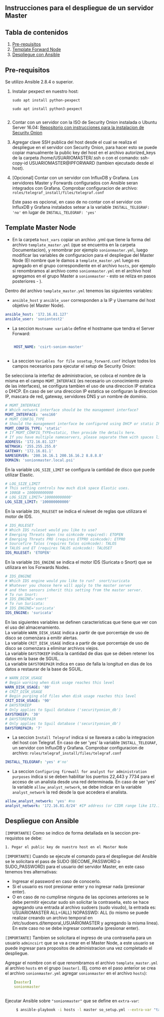 ## Instrucciones para el despliegue de un servidor Master

## Tabla de contenidos

1. [Pre-requisitos](#pre-requisitos)
2. [Template Forward Node](#template-forward-node)
3. [Despliegue con Ansible](#despliegue-con-ansible)


## Pre-requisitos

Se utilizo Ansible 2.8.4 o superior.

1. Instalar pexpect en nuestro host:

    ```
    sudo apt install python-pexpect
    ```
    ```
    sudo apt install python3-pexpect


2. Contar con un servidor con la ISO de Security Onion instalada o Ubuntu Server 16.04: [Repositorio con instrucciones para la instalacion de Security Onion](https://gitlab.unc.edu.ar/csirt/csirt-docs)

3. Agregar clave SSH publica del host desde el cual se realiza el despliegue en el servidor con Security Onion, para hacer esto se puede copiar manualmente la public key del host en el archivo autorized_keys de la carpeta /home/USUARIOMASTER/.ssh o con el comando: ssh-copy-id USUARIOMASTER@IPFORWARD (tambien ejecutado desde el host).

4. [Opcional] Contar con un servidor con InfluxDB y Grafana. Los servidores Master y Forwards configurados con Ansible seran integrados con Grafana. 
   Comprobar configuracion de archivo: `roles/telegraf_install/files/telegraf.conf`
 
   Este paso es opcional, en caso de no contar con el servidor con InfluxDB y Grafana instalados setear a la variable
   `INSTALL_TELEGRAF: 'no'` en lugar de  `INSTALL_TELEGRAF: 'yes'`



## Template Master Node

*  En la carpeta `host_vars` copiar un archivo .yml que tiene la forma del archivo `template_master.yml` (que se encuentra en la carpeta Documentacion), y renombrar por ejemplo `sonionmaster.yml`, luego modificar las variables de configuracion para el despliegue del Master Node (El nombre que le damos a `template_master.yml` luego es agregado en el grupo correspondiente en el archivo `hosts`, por ejemplo si renombramos al archivo como `sonionmaster.yml` en el archivo host agregamos en el grupo Master a  `sonionmaster` - esto se reliza en pasos posteriores - ).
    
   

Dentro del archivo `template_master.yml` tenemos las siguientes variables:


- `ansible_host` y `ansible_user` corresponden a la IP y Username del host objetivo (el Master Node).

```yaml
ansible_host: '172.16.81.127'
ansible_user: 'soniontest2'
```

- La seccion `Hostname variable` define el hostname que tendra el Server Forward:
 
```yaml
    
    HOST_NAME: 'csirt-sonion-master'
        
```
- La seccion `Variables for file sosetup_forward.conf` incluye todos los campos necesarios para ejecutar el setup de Security Onion:

Se selecciona la interfaz de administracion, se coloca el nombre de la misma en el campo `MGMT_INTERFACE`
(es necesario un conocimiento previo de las interfaces), se configura tambien el uso de una direccion IP estatica o DHCP. 
En caso de ser una direccion IP estatica se configuran la direccion IP, mascara de red, gateway, servidores DNS y un nombre de dominio.
 

```yaml
# MGMT_INTERFACE
# Which network interface should be the management interface?
MGMT_INTERFACE: 'ens160'
# MGMT_CONFIG_TYPE
# Should the management interface be configured using DHCP or static IP?
MGMT_CONFIG_TYPE: 'static'
# If MGMT_CONFIG_TYPE=static, then provide the details here.
# If you have multiple nameservers, please separate them with spaces like this: NAMESERVER='192.168.204.2 192.168.204.3'
ADDRESS: '172.16.81.127'
NETMASK: '255.255.255.0'
GATEWAY: '172.16.81.1'
NAMESERVER: '200.16.16.1 200.16.16.2 8.8.8.8'
DOMAIN: 'sonionmaster.local.psi' 
```

En la variable `LOG_SIZE_LIMIT` se configura la cantidad de disco que puede utilizar Elastic.

```yaml
# LOG_SIZE_LIMIT
# This setting controls how much disk space Elastic uses.
# 100GB = 100000000000
# LOG_SIZE_LIMIT='100000000000'
LOG_SIZE_LIMIT: '100000000000'
```

En la variable `IDS_RULESET` se indica el ruleset de reglas que utilizara el motor de IDS.

```yaml
# IDS_RULESET
# Which IDS ruleset would you like to use?
# Emerging Threats Open (no oinkcode required): ETOPEN
# Emerging Threats PRO (requires ETPRO oinkcode): ETPRO
# Sourcefire Talos (requires Talos oinkcode): TALOS
# TALOS and ET (requires TALOS oinkcode): TALOSET
IDS_RULESET: 'ETOPEN'
```

En la variable `IDS_ENGINE` se indica el motor IDS (Suricata o Snort) que se utilizara en los Forwards Nodes.

```yaml
# IDS_ENGINE
# Which IDS engine would you like to run?  snort/suricata
# Whatever you choose here will apply to the master server
# and then sensors inherit this setting from the master server.
# To run Snort:
# IDS_ENGINE='snort'
# To run Suricata:
# IDS_ENGINE='suricata'
IDS_ENGINE: 'suricata'
```


En las siguientes variables se definen caracteristicas que tiene que ver con el uso del almacenamiento. <br/>
La variable `WARN_DISK_USAGE` indica a partir de que porcentaje de uso de disco se comenzara a emitir alertas. <br/>
La variable `CRIT_DISK_USAGE` indica a partir de que porcentaje de uso de disco se comenzara a eliminar archivos viejos. <br/>
La variable `DAYSTOKEEP` indica la cantidad de dias que se deben retener los datos en la base de SGUIL. <br/>
La variable `DAYSTOREPAIR` indica en caso de falla la longitud en dias de los datos a restaurar de la base de SGUIL. <br/>


```yaml
# WARN_DISK_USAGE
# Begin warning when disk usage reaches this level
WARN_DISK_USAGE: '80'
# CRIT_DISK_USAGE
# Begin purging old files when disk usage reaches this level
CRIT_DISK_USAGE: '90'
# DAYSTOKEEP
# Only applies to Sguil database ('securityonion_db')
DAYSTOKEEP: '30'
# DAYSTOREPAIR
# Only applies to Sguil database ('securityonion_db')
DAYSTOREPAIR: '7'
```

- La seccion `Install Telegraf` indica si se llaveara a cabo la integracion del host con Telegraf. 
  En caso de ser 'yes' la variable `INSTALL_TELEGRAF`,  un servidor con InfluxDB y Grafana. 
  Comprobar configuracion de archivo: `roles/telegraf_install/files/telegraf.conf`

```yaml
INSTALL_TELEGRAF: 'yes' #'no'
```        

- La seccion `Configuring firewall for analyst for administration purposes` indica si se deben habilitar 
  los puertos 22,443 y 7734 para el acceso de un analista desde una red determinada.
  En caso de ser 'yes' la variable `allow_analyst_network`, se debe indicar en la variable `analyst_network`
  la red desde la que accedera el analista.

```yaml
allow_analyst_network: 'yes' #no
analyst_network: '172.16.81.0/24' #IP address (or CIDR range like 172.16.81.0/24)
```

        
## Despliegue con Ansible


`[IMPORTANTE]` Como se indico de forma detallada en la seccion pre-requistos se debe:  
    
    1. Pegar el public key de nuestro host en el Master Node 

`[IMPORTANTE]` Cuando se ejecute el comando para el despliegue del Ansible se le solicitara el pass de SUDO (BECOME_PASSWORD o SUDO_PASSWORD) para el usuario del servidor Master, en este caso tenemos tres alternativas:
   * Ingresar el password en caso de conocerlo.
   * Si el usuario es root presionar enter y no ingresar nada (presionar enter).
   * O en caso de no cumplirse ninguna de las opciones anteriores se le debe permitir ejecutar sudo sin solicitar la contraseña, esto se hace agregando una entrada al archivo sudoers (sudo visudo), la entrada es: USUARIOMASTER ALL=(ALL) NOPASSWD: ALL (lo mismo se puede realizar creando un archivo temporal en /etc/sudoers.d/temporal_USUARIOMASTER y agregando la misma linea). En este caso no se debe ingresar contraseña (presionar enter).

  `[IMPORTANTE]`  Tambien se solicitara el ingreso de una contraseña para un usuario `admincsirt` que se va a crear en el Master Node, a este usuario se puede ingresar para propositos de administracion una vez completado el despliegue. 

Agregar el nombre con el que renombramos el archivo `template_master.yml` al archivo `hosts` en el grupo `[master]`. (Ej. como en el paso anterior se crea el archivo `sonionmaster.yml` agregar `sonionmaster` en el archivo `hosts`):

```yaml
    [master]
    sonionmaster
    
```

Ejecutar Ansible sobre `"sonionmaster"` que se define en `extra-var`:

```bash
     $ ansible-playbook -i hosts -l master so_setup.yml --extra-var "target=sonionmaster" --ask-become-pass
```


